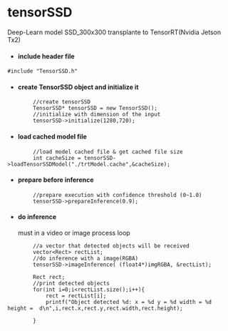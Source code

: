 # tensorSSD
Deep-Learn model SSD_300x300 transplante to TensorRT(Nvidia Jetson Tx2)


 * #### include header file  
```
#include "TensorSSD.h"
```
 * #### create TensorSSD object and initialize it
```
		//create tensorSSD
		TensorSSD* tensorSSD = new TensorSSD();
		//initialize with dimension of the input
		tensorSSD->initialize(1280,720);
```

 * #### load cached model file  
```
		//load model cached file & get cached file size
		int cacheSize = tensorSSD->loadTensorSSDModel("./trtModel.cache",&cacheSize);
```

 * #### prepare before inference
```
		//prepare execution with confidence threshold (0~1.0)
		tensorSSD->prepareInference(0.9);
```

 * #### do inference 
     must in a video or image process loop   
```
		//a vector that detected objects will be received
		vector<Rect> rectList;
		//do inference with a image(RGBA)
		tensorSSD->imageInference( (float4*)imgRGBA, &rectList);

		Rect rect;
		//print detected objects
		for(int i=0;i<rectList.size();i++){
			rect = rectList[i];
			printf("Object detected %d: x = %d y = %d width = %d height =  d\n",i,rect.x,rect.y,rect.width,rect.height);

		}
```






